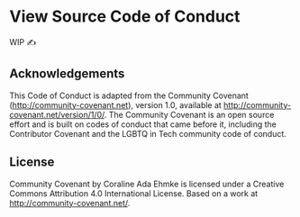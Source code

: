 # View Source Code of Conduct

WIP ✍️

## Acknowledgements
This Code of Conduct is adapted from the Community Covenant (http://community-covenant.net), version 1.0, available at http://community-covenant.net/version/1/0/. The Community Covenant is an open source effort and is built on codes of conduct that came before it, including the Contributor Covenant and the LGBTQ in Tech community code of conduct.

## License
Community Covenant by Coraline Ada Ehmke is licensed under a Creative Commons Attribution 4.0 International License.
Based on a work at http://community-covenant.net/.
